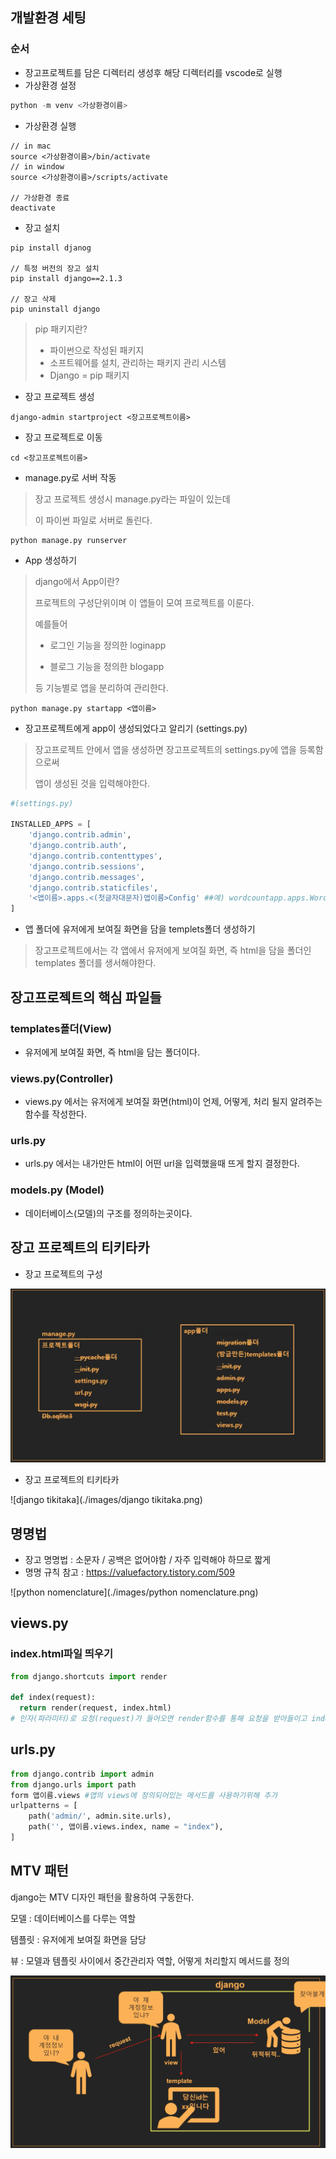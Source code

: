 ## 개발환경 세팅

### 순서

- 장고프로젝트를 담은 디렉터리 생성후 해당 디렉터리를 vscode로 실행
- 가상환경 설정

```python
python -m venv <가상환경이름>
```

- 가상환경 실행

```
// in mac
source <가상환경이름>/bin/activate
// in window
source <가상환경이름>/scripts/activate

// 가상환경 종료
deactivate
```

- 장고 설치

```
pip install djanog

// 특정 버전의 장고 설치
pip install django==2.1.3

// 장고 삭제
pip uninstall django
```

> pip 패키지란?
>
> - 파이썬으로 작성된 패키지
> - 소프트웨어를 설치, 관리하는 패키지 관리 시스템
> - Django = pip 패키지

- 장고 프로젝트 생성

```
django-admin startproject <장고프로젝트이름>
```

- 장고 프로젝트로 이동

```
cd <장고프로젝트이름>
```

- manage.py로 서버 작동

> 장고 프로젝트 생성시 manage.py라는 파일이 있는데
>
> 이 파이썬 파일로 서버로 돌린다.

```
python manage.py runserver
```

- App 생성하기

> django에서 App이란?
>
> 프로젝트의 구성단위이며 이 앱들이 모여 프로젝트를 이룬다.
>
> 예를들어 
>
> - 로그인 기능을 정의한 loginapp
>
> - 블로그 기능을 정의한 blogapp
>
> 등 기능별로 앱을 분리하여 관리한다.

```
python manage.py startapp <앱이름>
```

- 장고프로젝트에게 app이 생성되었다고 알리기 (settings.py)

> 장고프로젝트 안에서 앱을 생성하면 장고프로젝트의 settings.py에 앱을 등록함으로써
>
> 앱이 생성된 것을 입력해야한다.

```python
#(settings.py)

INSTALLED_APPS = [
    'django.contrib.admin',
    'django.contrib.auth',
    'django.contrib.contenttypes',
    'django.contrib.sessions',
    'django.contrib.messages',
    'django.contrib.staticfiles',
  	'<앱이름>.apps.<(첫글자대문자)앱이름>Config' ##예) wordcountapp.apps.WordcountappConfig
]

```



- 앱 폴더에 유저에게 보여질 화면을 담을 templets폴더 생성하기

> 장고프로젝트에서는 각 앱에서 유저에게 보여질 화면, 즉 html을 담을 폴더인 templates 폴더를 생서해야한다.





## 장고프로젝트의 핵심 파일들

### templates폴더(View)

- 유저에게 보여질 화면, 즉 html을 담는 폴더이다.

### views.py(Controller)

- views.py 에서는 유저에게 보여질 화면(html)이 언제, 어떻게, 처리 될지 알려주는 함수를 작성한다.

### urls.py

- urls.py 에서는 내가만든 html이 어떤 url을 입력했을때 뜨게 할지 결정한다.

### models.py (Model)

- 데이터베이스(모델)의 구조를 정의하는곳이다.



## 장고 프로젝트의 티키타카

- 장고 프로젝트의 구성

![django_project_content](./images/django_project_content.png)

- 장고 프로젝트의 티키타카

![django tikitaka](./images/django tikitaka.png)

## 명명법

- 장고 명명법 : 소문자 / 공백은 없어야함 / 자주 입력해야 하므로 짧게
- 명명 규칙 참고 : https://valuefactory.tistory.com/509

![python nomenclature](./images/python nomenclature.png)

## views.py

### index.html파일 띄우기

```python
from django.shortcuts import render

def index(request):
  return render(request, index.html)
# 인자(파라미터)로 요청(request)가 들어오면 render함수를 통해 요청을 받아들이고 index.html을 실행시킨다.
```

## urls.py

```python
from django.contrib import admin
from django.urls import path
form 앱이름.views #앱의 views에 정의되어있는 메서드를 사용하기위해 추가
urlpatterns = [
    path('admin/', admin.site.urls),
  	path('', 앱이름.views.index, name = "index"),
]

```

## MTV 패턴

django는 MTV 디자인 패턴을 활용하여 구동한다.

모델 : 데이터베이스를 다루는 역할

템플릿 : 유저에게 보여질 화면을 담당

뷰 : 모델과 템플릿 사이에서 중간관리자 역할, 어떻게 처리할지 메서드를 정의

![MTV](./images/MTV.png)